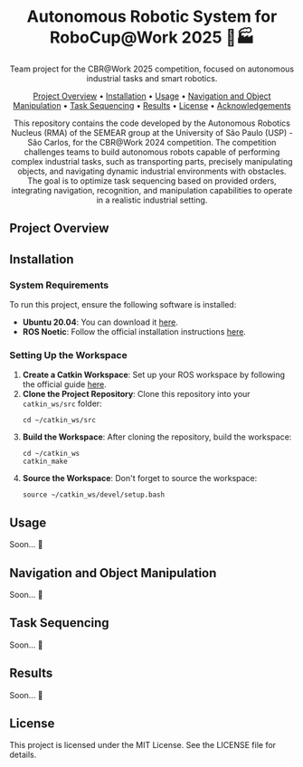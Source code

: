 <h1 align="center">Autonomous Robotic System for RoboCup@Work 2025 🤖🏭</h1>
<p align="center"> Team project for the CBR@Work 2025 competition, focused on autonomous industrial tasks and smart robotics. </p>

<p align="center">
  <a href="#project-overview">Project Overview</a> • 
  <a href="#installation">Installation</a> • 
  <a href="#usage">Usage</a> • 
  <a href="#navigation-and-object-manipulation">Navigation and Object Manipulation</a> • 
  <a href="#task-sequencing">Task Sequencing</a> •
  <a href="#results">Results</a> •
  <a href="#license">License</a> •
  <a href="#acknowledgements">Acknowledgements</a>
</p>

<p align="center">
This repository contains the code developed by the Autonomous Robotics Nucleus (RMA) of the SEMEAR group at the University of São Paulo (USP) - São Carlos, for the CBR@Work 2024 competition. The competition challenges teams to build autonomous robots capable of performing complex industrial tasks, such as transporting parts, precisely manipulating objects, and navigating dynamic industrial environments with obstacles. The goal is to optimize task sequencing based on provided orders, integrating navigation, recognition, and manipulation capabilities to operate in a realistic industrial setting.
</p>

## <div id="project-overview"></div>Project Overview

## <div id="installation"></div>Installation

<h3>System Requirements</h3>
<p>To run this project, ensure the following software is installed:</p>
<ul>
  <li><strong>Ubuntu 20.04</strong>: You can download it <a href="https://ubuntu.com/download">here</a>.</li>
  <li><strong>ROS Noetic</strong>: Follow the official installation instructions <a href="http://wiki.ros.org/noetic/Installation/Ubuntu">here</a>.</li>
</ul>

<h3>Setting Up the Workspace</h3>

<ol>
  <li>
    <strong>Create a Catkin Workspace</strong>: Set up your ROS workspace by following the official guide 
    <a href="http://wiki.ros.org/catkin/Tutorials/create_a_workspace">here</a>.
  </li>
  <li>
    <strong>Clone the Project Repository</strong>: Clone this repository into your <code>catkin_ws/src</code> folder:
    <pre><code>cd ~/catkin_ws/src</code></pre>
  </li>
  <li>
    <strong>Build the Workspace</strong>: After cloning the repository, build the workspace:
    <pre><code>cd ~/catkin_ws
catkin_make</code></pre>
  </li>
  <li>
    <strong>Source the Workspace</strong>: Don't forget to source the workspace:
    <pre><code>source ~/catkin_ws/devel/setup.bash</code></pre>
  </li>
</ol>

## <div id="usage"></div>Usage
Soon... 👀

## <div id="navigation-and-object-manipulation"></div>Navigation and Object Manipulation
Soon... 👀

## <div id="task-sequencing"></div>Task Sequencing
Soon... 👀

## <div id="Results"></div>Results
Soon... 👀

## <div id="license"></div>License
This project is licensed under the MIT License. See the LICENSE file for details.
